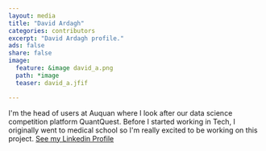 ```yaml
---
layout: media
title: "David Ardagh"
categories: contributors
excerpt: "David Ardagh profile."
ads: false
share: false
image:
  feature: &image david_a.png
  path: *image
  teaser: david_a.jfif

---
```


I'm the head of users at Auquan where I look after our data science competition platform QuantQuest. Before I started working in Tech, I originally went to medical school so I'm really excited to be working on this project.
[See my Linkedin Profile](https://www.linkedin.com/in/davidardagh)
